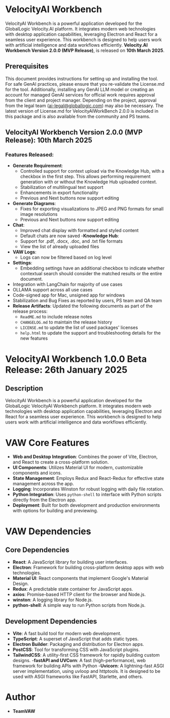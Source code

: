# VelocityAI Workbench

VelocityAI Workbench is a powerful application developed for the GlobalLogic Velocity.AI platform. It integrates modern web technologies with desktop application capabilities, leveraging Electron and React for a seamless user experience. This workbench is designed to help users work with artificial intelligence and data workflows efficiently. **Velocity.AI Workbench Version 2.0.0 (MVP Release)**, is released on **10th March 2025**.

## Prerequisites

This document provides instructions for setting up and installing the tool. For safe GenAI practices, please ensure that you re-validate the License.md for the tool. Additionally, installing any GenAI LLM model or creating an account for managed GenAI services for official work requires approval from the client and project manager. Depending on the project, approval from the legal team (ai-legal@globallogic.com) may also be necessary. The latest version of License.md for VelocityAIWorkBench 2.0.0 is included in this package and is also available from the community and PS teams.

## VelocityAI Workbench Version 2.0.0 (MVP Release): 10th March 2025

### Features Released:

- **Generate Requirement**:
  - Controlled support for context upload via the Knowledge Hub, with a checkbox in the first step. This allows performing requirement generation with or without the Knowledge Hub uploaded context.
  - Stabilization of multilingual text support
  - Enhancements in export functionality
  - Previous and Next buttons now support editing
- **Generate Diagrams**:
  - Fixes for exporting visualizations to JPEG and PNG formats for small image resolutions
  - Previous and Next buttons now support editing
- **Chat**:
  - Improved chat display with formatted and styled content
  - Default chats are now saved
    -**Knowledge Hub**:
  - Support for .pdf, .docx, .doc, and .txt file formats
  - View the list of already uploaded files
- **VAW Logs**:
  - Logs can now be filtered based on log level
- **Settings**:
  - Embedding settings have an additional checkbox to indicate whether contextual search should consider the matched results or the entire document.
- Integration with LangChain for majority of use cases
- OLLAMA support across all use cases
- Code-signed app for Mac, unsigned app for windows
- Stabilization and Bug Fixes as reported by users, PS team and QA team
- **Release Artifacts**: Updated the following documents as part of the release process:
  - `ReadME.md` to include release notes
  - `CHANGELOG.md` to maintain the release history
  - `LICENSE.md` to update the list of used packages' licenses
  - `help.html` to update the support and troubleshooting details for the new features

# VelocityAI Workbench 1.0.0 Beta Release: 26th January 2025

## Description

VelocityAI Workbench is a powerful application developed for the GlobalLogic VelocityAI Workbench platform. It integrates modern web technologies with desktop application capabilities, leveraging Electron and React for a seamless user experience. This workbench is designed to help users work with artificial intelligence and data workflows efficiently.

# VAW Core Features

- **Web and Desktop Integration**: Combines the power of Vite, Electron, and React to create a cross-platform solution.
- **UI Components**: Utilizes Material UI for modern, customizable components and icons.
- **State Management**: Employs Redux and React-Redux for effective state management across the app.
- **Logging**: Incorporates Winston for robust logging with daily file rotation.
- **Python Integration**: Uses `python-shell` to interface with Python scripts directly from the Electron app.
- **Deployment**: Built for both development and production environments with options for building and previewing.

# VAW Dependencies

## Core Dependencies

- **React**: A JavaScript library for building user interfaces.
- **Electron**: Framework for building cross-platform desktop apps with web technologies.
- **Material UI**: React components that implement Google's Material Design.
- **Redux**: A predictable state container for JavaScript apps.
- **axios**: Promise-based HTTP client for the browser and Node.js.
- **winston**: A logging library for Node.js.
- **python-shell**: A simple way to run Python scripts from Node.js.

## Development Dependencies

- **Vite**: A fast build tool for modern web development.
- **TypeScript**: A superset of JavaScript that adds static types.
- **Electron Builder**: Packaging and distribution for Electron apps.
- **PostCSS**: Tool for transforming CSS with JavaScript plugins.
- **TailwindCSS**: A utility-first CSS framework for rapidly building custom designs.
  -**fastAPI and UVCorn**: A fast (high-performance), web framework for building APIs with Python
  -**Uvicorn**: A lightning-fast ASGI server implementation, using uvloop and httptools. It is designed to be used with ASGI frameworks like FastAPI, Starlette, and others.

# Author

- **TeamVAW**
